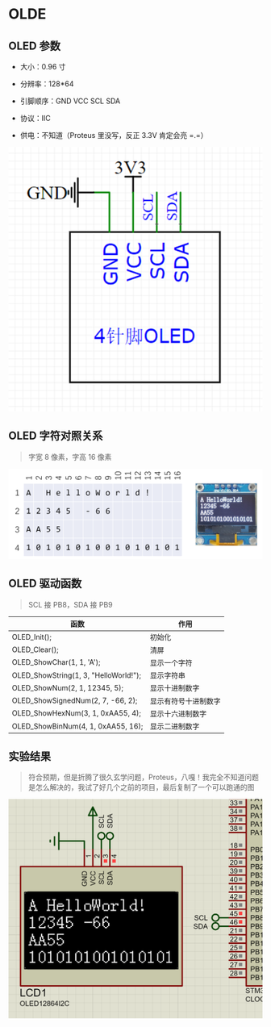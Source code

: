 # OLDE

## OLED 参数

- 大小：0.96 寸

- 分辨率：128*64

- 引脚顺序：GND VCC SCL SDA
- 协议：IIC
- 供电：不知道（Proteus 里没写，反正 3.3V 肯定会亮 =.=）

![image-20220415024816760](img/image-20220415024816760.png)

## OLED 字符对照关系

> 字宽 8 像素，字高 16 像素

![image-20220415025428514](img/image-20220415025428514.png)

## OLED 驱动函数

> SCL 接 PB8，SDA 接 PB9

| **函数**                              | **作用**             |
| ------------------------------------- | -------------------- |
| OLED_Init();                          | 初始化               |
| OLED_Clear();                         | 清屏                 |
| OLED_ShowChar(1, 1, 'A');             | 显示一个字符         |
| OLED_ShowString(1, 3, "HelloWorld!"); | 显示字符串           |
| OLED_ShowNum(2, 1, 12345, 5);         | 显示十进制数字       |
| OLED_ShowSignedNum(2, 7, -66, 2);     | 显示有符号十进制数字 |
| OLED_ShowHexNum(3, 1, 0xAA55, 4);     | 显示十六进制数字     |
| OLED_ShowBinNum(4, 1, 0xAA55, 16);    | 显示二进制数字       |

## 实验结果

> 符合预期，但是折腾了很久玄学问题，Proteus，八嘎！我完全不知道问题是怎么解决的，我试了好几个之前的项目，最后复制了一个可以跑通的图

![image-20220415041322007](img/image-20220415041322007.png)

